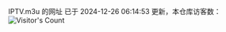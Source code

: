 IPTV.m3u 的网址 已于 2024-12-26 06:14:53 更新，本仓库访客数：![Visitor's Count](https://profile-counter.glitch.me/hero1898_tv/count.svg)
